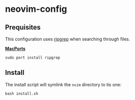 # neovim-config

## Prequisites

This configuration uses [ripgrep](https://github.com/BurntSushi/ripgrep) when searching through files.

**[MacPorts](https://ports.macports.org/port/ripgrep/)**
``` console
sudo port install ripgrep
```

## Install

The install script will symlink the `nvim` directory to tis one:
``` console
bash install.sh
```

